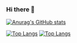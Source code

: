 ### Hi there 👋
[![Anurag's GitHub stats](https://github-readme-stats.vercel.app/api?username=yiliou&show_icons=true&theme=dark)](https://github.com/yiliou/github-readme-stats)

[![Top Langs](https://github-readme-stats.vercel.app/api/top-langs/?username=yiliou&layout=compact)](https://github.com/yiliou/github-readme-stats)
[![Top Langs](https://github-readme-stats.vercel.app/api/top-langs/?username=anuraghazra&layout=compact)](https://github.com/anuraghazra/github-readme-stats)























<!--
**yiliou/yiliou** is a ✨ _special_ ✨ repository because its `README.md` (this file) appears on your GitHub profile.

Here are some ideas to get you started:

- 🔭 I’m currently working on ...
- 🌱 I’m currently learning ...
- 👯 I’m looking to collaborate on ...
- 🤔 I’m looking for help with ...
- 💬 Ask me about ...
- 📫 How to reach me: ...
- 😄 Pronouns: ...
- ⚡ Fun fact: ...
-->
